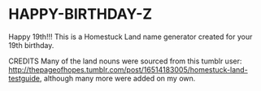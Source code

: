 # HAPPY-BIRTHDAY-Z
Happy 19th!!!
This is a Homestuck Land name generator created for your 19th birthday. 

CREDITS
Many of the land nouns were sourced from this tumblr user: http://thepageofhopes.tumblr.com/post/16514183005/homestuck-land-testguide, although many more were added on my own.
